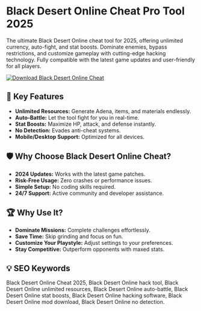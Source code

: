 # Black Desert Online Cheat Pro Tool 2025  

The ultimate Black Desert Online cheat tool for 2025, offering unlimited currency, auto-fight, and stat boosts. Dominate enemies, bypass restrictions, and customize gameplay with cutting-edge hacking technology. Fully compatible with the latest game updates and user-friendly for all players.  

[![Download Black Desert Online Cheat](https://img.shields.io/badge/Download-Black_Desert_Online_Cheat-blueviolet)](#)  

## 🎯 Key Features  
- **Unlimited Resources:** Generate Adena, items, and materials endlessly.  
- **Auto-Battle:** Let the tool fight for you in real-time.  
- **Stat Boosts:** Maximize HP, attack, and defense instantly.  
- **No Detection:** Evades anti-cheat systems.  
- **Mobile/Desktop Support:** Optimized for all devices.  

## 🛡 Why Choose Black Desert Online Cheat?  
- **2024 Updates:** Works with the latest game patches.  
- **Risk-Free Usage:** Zero crashes or performance issues.  
- **Simple Setup:** No coding skills required.  
- **24/7 Support:** Active community and developer assistance.  

## 🏆 Why Use It?  
- **Dominate Missions:** Complete challenges effortlessly.  
- **Save Time:** Skip grinding and focus on fun.  
- **Customize Your Playstyle:** Adjust settings to your preferences.  
- **Stay Competitive:** Outperform opponents with maxed stats.  

## 💡 SEO Keywords  
Black Desert Online Cheat 2025, Black Desert Online hack tool, Black Desert Online unlimited resources, Black Desert Online auto-battle, Black Desert Online stat boosts, Black Desert Online hacking software, Black Desert Online mod download, Black Desert Online no detection.  
